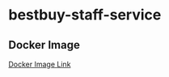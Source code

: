 # bestbuy-staff-service


## Docker Image
[Docker Image Link](https://hub.docker.com/repository/docker/dailydonuts/bestbuy-staff-service/general)

